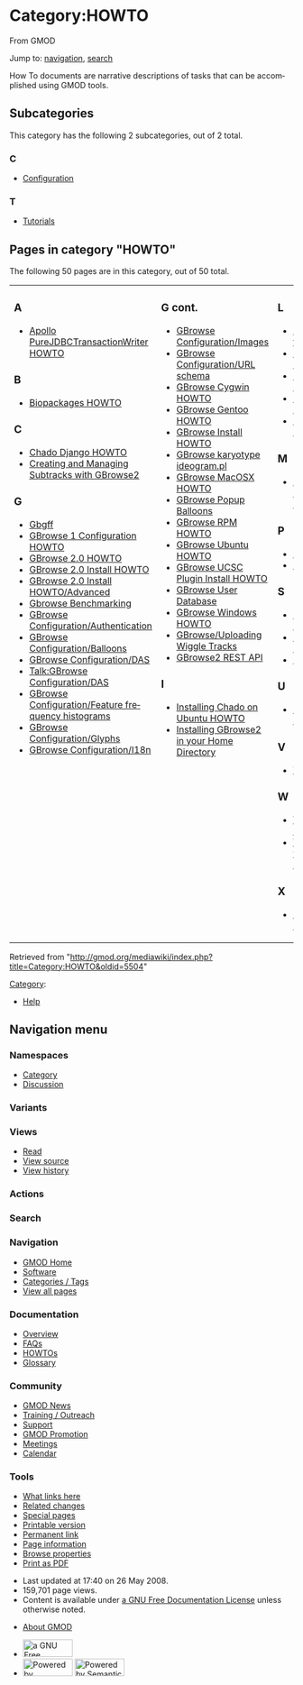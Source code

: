 <div id="mw-page-base" class="noprint">

</div>

<div id="mw-head-base" class="noprint">

</div>

<div id="content" class="mw-body" role="main">

<span id="top"></span>

<div id="mw-js-message" style="display:none;">

</div>



# <span dir="auto">Category:HOWTO</span>

<div id="bodyContent">

<div id="siteSub">

From GMOD

</div>

<div id="contentSub">

</div>

<div id="jump-to-nav" class="mw-jump">

Jump to: [navigation](#mw-navigation), [search](#p-search)

</div>

<div id="mw-content-text" class="mw-content-ltr" lang="en" dir="ltr">

How To documents are narrative descriptions of tasks that can be
accomplished using GMOD tools.

<div lang="en" dir="ltr">

<div id="mw-subcategories">

## Subcategories

This category has the following 2 subcategories, out of 2 total.

<div class="mw-content-ltr" lang="en" dir="ltr">

### C

- [Configuration](Category:Configuration "Category:Configuration")

### T

- [Tutorials](Category:Tutorials "Category:Tutorials")

</div>

</div>

<div id="mw-pages">

## Pages in category "HOWTO"

The following 50 pages are in this category, out of 50 total.

<div class="mw-content-ltr" lang="en" dir="ltr">

<table style="width: 100%;">
<colgroup>
<col style="width: 33%" />
<col style="width: 33%" />
<col style="width: 33%" />
</colgroup>
<tbody>
<tr class="odd" style="vertical-align: top;">
<td style="width: 33.3%"><h3 id="a">A</h3>
<ul>
<li><a href="Apollo_PureJDBCTransactionWriter_HOWTO"
title="Apollo PureJDBCTransactionWriter HOWTO">Apollo
PureJDBCTransactionWriter HOWTO</a></li>
</ul>
<h3 id="b">B</h3>
<ul>
<li><a href="Biopackages_HOWTO" title="Biopackages HOWTO">Biopackages
HOWTO</a></li>
</ul>
<h3 id="c-1">C</h3>
<ul>
<li><a href="Chado_Django_HOWTO" title="Chado Django HOWTO">Chado Django
HOWTO</a></li>
<li><a href="Creating_and_Managing_Subtracks_with_GBrowse2"
title="Creating and Managing Subtracks with GBrowse2">Creating and
Managing Subtracks with GBrowse2</a></li>
</ul>
<h3 id="g">G</h3>
<ul>
<li><a href="Gbgff" title="Gbgff">Gbgff</a></li>
<li><a href="GBrowse_1_Configuration_HOWTO"
title="GBrowse 1 Configuration HOWTO">GBrowse 1 Configuration
HOWTO</a></li>
<li><a href="GBrowse_2.0_HOWTO" title="GBrowse 2.0 HOWTO">GBrowse 2.0
HOWTO</a></li>
<li><a href="GBrowse_2.0_Install_HOWTO.1"
title="GBrowse 2.0 Install HOWTO">GBrowse 2.0 Install HOWTO</a></li>
<li><a href="GBrowse_2.0_Install_HOWTO/Advanced"
title="GBrowse 2.0 Install HOWTO/Advanced">GBrowse 2.0 Install
HOWTO/Advanced</a></li>
<li><a href="Gbrowse_Benchmarking" title="Gbrowse Benchmarking">Gbrowse
Benchmarking</a></li>
<li><a href="GBrowse_Configuration/Authentication"
title="GBrowse Configuration/Authentication">GBrowse
Configuration/Authentication</a></li>
<li><a href="GBrowse_Configuration/Balloons"
title="GBrowse Configuration/Balloons">GBrowse
Configuration/Balloons</a></li>
<li><a href="GBrowse_Configuration/DAS"
title="GBrowse Configuration/DAS">GBrowse Configuration/DAS</a></li>
<li><a href="Talk:GBrowse_Configuration/DAS"
title="Talk:GBrowse Configuration/DAS">Talk:GBrowse
Configuration/DAS</a></li>
<li><a href="GBrowse_Configuration/Feature_frequency_histograms"
title="GBrowse Configuration/Feature frequency histograms">GBrowse
Configuration/Feature frequency histograms</a></li>
<li><a href="GBrowse_Configuration/Glyphs"
title="GBrowse Configuration/Glyphs">GBrowse
Configuration/Glyphs</a></li>
<li><a href="GBrowse_Configuration/I18n"
title="GBrowse Configuration/I18n">GBrowse Configuration/I18n</a></li>
</ul></td>
<td style="width: 33.3%"><h3 id="g-cont.">G cont.</h3>
<ul>
<li><a href="GBrowse_Configuration/Images"
title="GBrowse Configuration/Images">GBrowse
Configuration/Images</a></li>
<li><a href="GBrowse_Configuration/URL_schema"
title="GBrowse Configuration/URL schema">GBrowse Configuration/URL
schema</a></li>
<li><a href="GBrowse_Cygwin_HOWTO" title="GBrowse Cygwin HOWTO">GBrowse
Cygwin HOWTO</a></li>
<li><a href="GBrowse_Gentoo_HOWTO" title="GBrowse Gentoo HOWTO">GBrowse
Gentoo HOWTO</a></li>
<li><a href="GBrowse_Install_HOWTO"
title="GBrowse Install HOWTO">GBrowse Install HOWTO</a></li>
<li><a href="GBrowse_karyotype_ideogram.pl"
title="GBrowse karyotype ideogram.pl">GBrowse karyotype
ideogram.pl</a></li>
<li><a href="GBrowse_MacOSX_HOWTO" title="GBrowse MacOSX HOWTO">GBrowse
MacOSX HOWTO</a></li>
<li><a href="GBrowse_Popup_Balloons"
title="GBrowse Popup Balloons">GBrowse Popup Balloons</a></li>
<li><a href="GBrowse_RPM_HOWTO" title="GBrowse RPM HOWTO">GBrowse RPM
HOWTO</a></li>
<li><a href="GBrowse_Ubuntu_HOWTO" title="GBrowse Ubuntu HOWTO">GBrowse
Ubuntu HOWTO</a></li>
<li><a href="GBrowse_UCSC_Plugin_Install_HOWTO"
title="GBrowse UCSC Plugin Install HOWTO">GBrowse UCSC Plugin Install
HOWTO</a></li>
<li><a href="GBrowse_User_Database"
title="GBrowse User Database">GBrowse User Database</a></li>
<li><a href="GBrowse_Windows_HOWTO"
title="GBrowse Windows HOWTO">GBrowse Windows HOWTO</a></li>
<li><a href="GBrowse/Uploading_Wiggle_Tracks"
title="GBrowse/Uploading Wiggle Tracks">GBrowse/Uploading Wiggle
Tracks</a></li>
<li><a href="GBrowse2_REST_API" title="GBrowse2 REST API">GBrowse2 REST
API</a></li>
</ul>
<h3 id="i">I</h3>
<ul>
<li><a href="Installing_Chado_on_Ubuntu_HOWTO"
title="Installing Chado on Ubuntu HOWTO">Installing Chado on Ubuntu
HOWTO</a></li>
<li><a href="Installing_GBrowse2_in_your_Home_Directory"
title="Installing GBrowse2 in your Home Directory">Installing GBrowse2
in your Home Directory</a></li>
</ul></td>
<td style="width: 33.3%"><h3 id="l">L</h3>
<ul>
<li><a href="Load_a_custom_ontology_in_Chado"
title="Load a custom ontology in Chado">Load a custom ontology in
Chado</a></li>
<li><a href="Load_BLAST_Into_Chado" title="Load BLAST Into Chado">Load
BLAST Into Chado</a></li>
<li><a href="Load_GenBank_into_Chado"
title="Load GenBank into Chado">Load GenBank into Chado</a></li>
<li><a href="Load_GFF_Into_Chado" title="Load GFF Into Chado">Load GFF
Into Chado</a></li>
<li><a href="Load_RefSeq_Into_Chado" title="Load RefSeq Into Chado">Load
RefSeq Into Chado</a></li>
</ul>
<h3 id="m">M</h3>
<ul>
<li><a href="Migrating_from_GBrowse_1.X_to_2.X"
title="Migrating from GBrowse 1.X to 2.X">Migrating from GBrowse 1.X to
2.X</a></li>
</ul>
<h3 id="p">P</h3>
<ul>
<li><a href="Popup_Balloons" title="Popup Balloons">Popup
Balloons</a></li>
<li><a href="PrimerDesigner.pm"
title="PrimerDesigner.pm">PrimerDesigner.pm</a></li>
</ul>
<h3 id="s">S</h3>
<ul>
<li><a href="Sample_Chado_SQL" title="Sample Chado SQL">Sample Chado
SQL</a></li>
<li><a href="Store_an_unigene_in_Chado_HOWTO"
title="Store an unigene in Chado HOWTO">Store an unigene in Chado
HOWTO</a></li>
<li><a href="Subtrack_HOWTO" title="Subtrack HOWTO">Subtrack
HOWTO</a></li>
</ul>
<h3 id="u">U</h3>
<ul>
<li><a href="Using_the_topoview_Glyph"
title="Using the topoview Glyph">Using the topoview Glyph</a></li>
</ul>
<h3 id="v">V</h3>
<ul>
<li><a href="VMware_HOWTO" title="VMware HOWTO">VMware HOWTO</a></li>
</ul>
<h3 id="w">W</h3>
<ul>
<li><a href="WebApollo_Installation"
title="WebApollo Installation">WebApollo Installation</a></li>
<li><a href="WebApollo_v2013-11-22_Installation"
title="WebApollo v2013-11-22 Installation">WebApollo v2013-11-22
Installation</a></li>
</ul>
<h3 id="x">X</h3>
<ul>
<li><a href="XORT_Dumper_HOWTO" title="XORT Dumper HOWTO">XORT Dumper
HOWTO</a></li>
</ul></td>
</tr>
</tbody>
</table>

</div>

</div>

</div>

</div>

<div class="printfooter">

Retrieved from
"<http://gmod.org/mediawiki/index.php?title=Category:HOWTO&oldid=5504>"

</div>

<div id="catlinks" class="catlinks">

<div id="mw-normal-catlinks" class="mw-normal-catlinks">

[Category](Special:Categories "Special:Categories"):

- [Help](Category:Help "Category:Help")

</div>

</div>

<div class="visualClear">

</div>

</div>

</div>

<div id="mw-navigation">

## Navigation menu

<div id="mw-head">



<div id="left-navigation">

<div id="p-namespaces" class="vectorTabs" role="navigation"
aria-labelledby="p-namespaces-label">

### Namespaces

- <span id="ca-nstab-category"><a href="Category:HOWTO" accesskey="c"
  title="View the category page [c]">Category</a></span>
- <span id="ca-talk"><a
  href="http://gmod.org/mediawiki/index.php?title=Category_talk:HOWTO&amp;action=edit&amp;redlink=1"
  accesskey="t"
  title="Discussion about the content page [t]">Discussion</a></span>

</div>

<div id="p-variants" class="vectorMenu emptyPortlet" role="navigation"
aria-labelledby="p-variants-label">

### 

### Variants[](#)

<div class="menu">

</div>

</div>

</div>

<div id="right-navigation">

<div id="p-views" class="vectorTabs" role="navigation"
aria-labelledby="p-views-label">

### Views

- <span id="ca-view">[Read](Category:HOWTO)</span>
- <span id="ca-viewsource"><a
  href="http://gmod.org/mediawiki/index.php?title=Category:HOWTO&amp;action=edit"
  accesskey="e" title="This page is protected.
  You can view its source [e]">View source</a></span>
- <span id="ca-history"><a
  href="http://gmod.org/mediawiki/index.php?title=Category:HOWTO&amp;action=history"
  accesskey="h" title="Past revisions of this page [h]">View history</a></span>

</div>

<div id="p-cactions" class="vectorMenu emptyPortlet" role="navigation"
aria-labelledby="p-cactions-label">

### Actions[](#)

<div class="menu">

</div>

</div>

<div id="p-search" role="search">

### Search

<div id="simpleSearch">

</div>

</div>

</div>

</div>

<div id="mw-panel">

<div id="p-logo" role="banner">

<a href="Main_Page"
style="background-image: url(../images/GMOD-cogs.png);"
title="Visit the main page"></a>

</div>

<div id="p-Navigation" class="portal" role="navigation"
aria-labelledby="p-Navigation-label">

### Navigation

<div class="body">

- <span id="n-GMOD-Home">[GMOD Home](Main_Page)</span>
- <span id="n-Software">[Software](GMOD_Components)</span>
- <span id="n-Categories-.2F-Tags">[Categories /
  Tags](Categories)</span>
- <span id="n-View-all-pages">[View all pages](Special:AllPages)</span>

</div>

</div>

<div id="p-Documentation" class="portal" role="navigation"
aria-labelledby="p-Documentation-label">

### Documentation

<div class="body">

- <span id="n-Overview">[Overview](Overview)</span>
- <span id="n-FAQs">[FAQs](Category:FAQ)</span>
- <span id="n-HOWTOs">[HOWTOs](Category:HOWTO)</span>
- <span id="n-Glossary">[Glossary](Glossary)</span>

</div>

</div>

<div id="p-Community" class="portal" role="navigation"
aria-labelledby="p-Community-label">

### Community

<div class="body">

- <span id="n-GMOD-News">[GMOD News](GMOD_News)</span>
- <span id="n-Training-.2F-Outreach">[Training /
  Outreach](Training_and_Outreach)</span>
- <span id="n-Support">[Support](Support)</span>
- <span id="n-GMOD-Promotion">[GMOD Promotion](GMOD_Promotion)</span>
- <span id="n-Meetings">[Meetings](Meetings)</span>
- <span id="n-Calendar">[Calendar](Calendar)</span>

</div>

</div>

<div id="p-tb" class="portal" role="navigation"
aria-labelledby="p-tb-label">

### Tools

<div class="body">

- <span id="t-whatlinkshere"><a href="Special:WhatLinksHere/Category:HOWTO" accesskey="j"
  title="A list of all wiki pages that link here [j]">What links here</a></span>
- <span id="t-recentchangeslinked"><a href="Special:RecentChangesLinked/Category:HOWTO" accesskey="k"
  title="Recent changes in pages linked from this page [k]">Related
  changes</a></span>
- <span id="t-specialpages"><a href="Special:SpecialPages" accesskey="q"
  title="A list of all special pages [q]">Special pages</a></span>
- <span id="t-print"><a
  href="http://gmod.org/mediawiki/index.php?title=Category:HOWTO&amp;printable=yes"
  rel="alternate" accesskey="p"
  title="Printable version of this page [p]">Printable version</a></span>
- <span id="t-permalink">[Permanent
  link](http://gmod.org/mediawiki/index.php?title=Category:HOWTO&oldid=5504 "Permanent link to this revision of the page")</span>
- <span id="t-info">[Page
  information](http://gmod.org/mediawiki/index.php?title=Category:HOWTO&action=info)</span>
- <span id="t-smwbrowselink"><a href="Special:Browse/Category:HOWTO" rel="smw-browse">Browse
  properties</a></span>
- <span id="t-pdf">[Print as
  PDF](http://gmod.org/mediawiki/index.php?title=Special:PdfPrint&page=Category:HOWTO)</span>

</div>

</div>

</div>

</div>

<div id="footer" role="contentinfo">

- <span id="footer-info-lastmod">Last updated at 17:40 on 26 May
  2008.</span>
- <span id="footer-info-viewcount">159,701 page views.</span>
- <span id="footer-info-copyright">Content is available under
  <a href="http://www.gnu.org/licenses/fdl-1.3.html" class="external"
  rel="nofollow">a GNU Free Documentation License</a> unless otherwise
  noted.</span>

<!-- -->

- <span id="footer-places-about">[About
  GMOD](GMOD:About "GMOD:About")</span>

<!-- -->

- <span id="footer-copyrightico">[<img src="http://www.gnu.org/graphics/gfdl-logo-small.png" width="88"
  height="31" alt="a GNU Free Documentation License" />](http://www.gnu.org/licenses/fdl-1.3.html)</span>
- <span id="footer-poweredbyico">[<img
  src="../mediawiki/skins/common/images/poweredby_mediawiki_88x31.png"
  width="88" height="31" alt="Powered by MediaWiki" />](http://www.mediawiki.org/)
  [<img
  src="../mediawiki/extensions/SemanticMediaWiki/resources/images/smw_button.png"
  width="88" height="31" alt="Powered by Semantic MediaWiki" />](https://www.semantic-mediawiki.org/wiki/Semantic_MediaWiki)</span>

<div style="clear:both">

</div>

</div>
